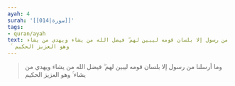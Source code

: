 ```yaml
---
ayah: 4
surah: '[[014|سورة]]'
tags:
- quran/ayah
text: وما أرسلنا من رسول إلا بلسان قومه ليبين لهم ۖ فيضل الله من يشاء ويهدي من يشاء
  ۚ وهو العزيز الحكيم
---
```

> وما أرسلنا من رسول إلا بلسان قومه ليبين لهم ۖ فيضل الله من يشاء ويهدي من يشاء ۚ وهو العزيز الحكيم
